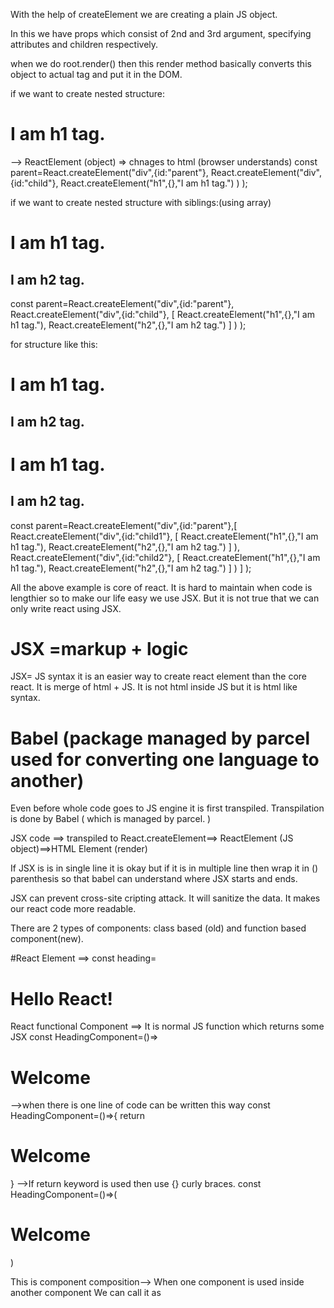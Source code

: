 With the help of createElement we are creating a plain JS object.

In this we have props which consist of 2nd and 3rd argument, specifying 
attributes and children respectively.

when we do root.render() then this render method basically converts this object to actual tag and 
put it in the DOM.


if we want to create nested structure:
  <div id="parent">
      <div id="child">
         <h1> I am h1 tag.</h1>
      </div>
  </div>
  --> ReactElement (object) => chnages to html (browser understands)
 const parent=React.createElement("div",{id:"parent"},
     React.createElement("div",{id:"child"},
         React.createElement("h1",{},"I am h1 tag.")
     )
 );
 
 
 if we want to create nested structure with siblings:(using array)
  <div id="parent">
      <div id="child">
         <h1> I am h1 tag.</h1>
         <h2> I am h2 tag.</h2>
      </div>
  </div>
const parent=React.createElement("div",{id:"parent"},
    React.createElement("div",{id:"child"},
         [
            React.createElement("h1",{},"I am h1 tag."),
            React.createElement("h2",{},"I am h2 tag.")
         ]
     )
 );


 for structure like this:
  <div id="parent">
      <div id="child1">
         <h1> I am h1 tag.</h1>
         <h2> I am h2 tag.</h2>
      </div>
       <div id="child2">
         <h1> I am h1 tag.</h1>
         <h2> I am h2 tag.</h2>
      </div>
  </div>
   const parent=React.createElement("div",{id:"parent"},[
    React.createElement("div",{id:"child1"},
         [
            React.createElement("h1",{},"I am h1 tag."),
            React.createElement("h2",{},"I am h2 tag.")
         ]
     ),
     React.createElement("div",{id:"child2"},
        [
           React.createElement("h1",{},"I am h1 tag."),
           React.createElement("h2",{},"I am h2 tag.")
        ]
    )
    ]
 );

All the above example is core of react. It is hard to maintain when code is lengthier so to make our
life easy we use JSX. But it is not true that we can only write react using JSX.


# JSX =markup + logic
JSX= JS syntax it is an easier way to create react element than the core react.
It is merge of html + JS.
It is not html inside JS but it is html like syntax.


# Babel (package managed by parcel used for converting one language to another)
Even before whole code goes to JS engine it is first transpiled. Transpilation is done by Babel (
    which is managed by parcel. 
)

JSX code ==> transpiled to React.createElement==> ReactElement (JS object)==>HTML Element (render)

If JSX is is in single line it is okay but if it is in multiple line then wrap it in () parenthesis so that babel can understand where JSX starts and ends.

JSX can prevent cross-site cripting attack. It will sanitize the data.
It makes our react code more readable.

There are 2 types of components: class based (old) and function based component(new).

#React Element ==> const heading=<h1>Hello React!</h1>

React functional Component ==> It is normal JS function which returns some JSX
 const HeadingComponent=()=><h1>Welcome</h1> -->when there is one line of code can be written this way
 const HeadingComponent=()=>{ return <h1>Welcome</h1> } -->If return keyword is used then use {} curly braces.
 const HeadingComponent=()=>(
    <h1>
      Welcome
    </h1> 
)

 This is component composition--> When one component is used inside another component
 We can call it as <Title/> or another way is {Title()}.
 If we want to use any JS code inside jsx then we can pass it inside curly braces {}.

 # Component= just normal JS function

 # Props (properties)= just normal arguments for a function
 Passing props to a component is same as passing argument to a function.
 React will take all these properties and wrap it inside an object called props.
 When you want to pass some data dynamically to a component you pass it as a prop.

 # Config Driven UI==> Your UI is driven from config that is data. 
 For example offers in Banglore and Delhi are different so to create UI for Delhi and Banglore is difficult if we just create 2 different UI for them it is better that UI is set in such a manner that it will be shown differently for different data.

 # UI + Data layer

# browserslist ==> it is an npm package. (array)
We need to tell our project which all browser are supported.It is done by configuring package.json

# map ==> always provide unique key to each item
If anything comes new and we didn't provide key then react doesn't know which item came it will treat all items as same and re-render all items each time new item is added.So we have to pass key to each item so that react can identify which item is added. This helps in huge optimization.
Some uses index which can be used as 2nd argument for map function.
e.g.  list.map((item,index)=>(
    <h1 key={index} >{item}</h1>
))
But react itself recommended not to use indexes as key.
Not using key (not acceptable)<<<< Indexes as key (last resort)<<<<< unique id (best practice)

# Filter==> filter out what we want.
list.filter()

# whenever state variable updates, react re-renders the component

# Never put hardcoded data in the component file.

# Named export (import uuing {}) and default export


# Parcel (what all it is doing)
- Dev Build
- Local server (it host our site on server.)
- HMR= Hot module replacement (it automatically reloads the page when we do changes in the file and save it.)
- Uses File watching algorithm: written in C++.
- Caching: faster builds (inside .parcel-cache folder)
- Image optimization
- Minification
- Bundling
- Compress
- Consistent Hashing
- Code Splitting
- Differential bundling : Support old browser.
- Diagnostic
- Error handling
- Give a way to host on https also.
- Tree Shaking: remove unused code.
- Different dev and prod builds (prod build take more time than dev builds.)


# Food ordering app
/** First do planning, how will your app look like:
* Header
   - Logo
   - Nav Items
* Body
   - Search
   - ReastaurantContainer
      - RestaurantCard
         - Img
         - Name of restaurant, star rating, cuisines, delivery time
* Footer
   - Copyright
   - Links
   - Address
   - Contact
**/

# React hooks
- Normal JS utility function: present inside react package (main 2 hooks)
[imported as named import]
useState():- In this we provide function as second argument it is a trigger to render react component.[We do array destructuring when we create state variable.]
useEffect()


#                        Efficient DOM manipulation
# React uses Reconciliation algorithm also known as react fiber [Came in React16]
# Virtual DOM is representation of actual dom.(it is collection of react element/normal JS object-->object representation).
# Diff Algorithm==> find difference between 2 virtual DOM (older and new dom)
then it will update the actual DOM on every render cycle.
# Finding difference b/w 2 html is slow as compared to 2 objects in JS. 
# That's why React is faster.